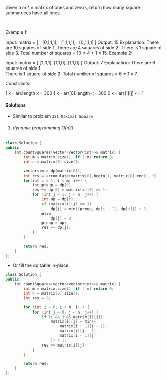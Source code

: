 Given a m * n matrix of ones and zeros, return how many square submatrices have all ones.

 

Example 1:

Input: matrix =
[
  [0,1,1,1],
  [1,1,1,1],
  [0,1,1,1]
]
Output: 15
Explanation: 
There are 10 squares of side 1.
There are 4 squares of side 2.
There is  1 square of side 3.
Total number of squares = 10 + 4 + 1 = 15.
Example 2:

Input: matrix = 
[
  [1,0,1],
  [1,1,0],
  [1,1,0]
]
Output: 7
Explanation: 
There are 6 squares of side 1.  
There is 1 square of side 2. 
Total number of squares = 6 + 1 = 7.
 

Constraints:

1 <= arr.length <= 300
1 <= arr[0].length <= 300
0 <= arr[i][j] <= 1

#### Solutions

- Similar to problem `221 Maximal Square`

1. ###### dynamic programming O(n2)

```c++
class Solution {
public:
    int countSquares(vector<vector<int>>& matrix) {
        int m = matrix.size(); if (!m) return 0;
        int n = matrix[0].size();

        vector<int> dp(matrix[0]);
        int res = accumulate(matrix[0].begin(), matrix[0].end(), 0);
        for(int i = 1; i < m; i++) {
            int preup = dp[0];
            res += dp[0] = matrix[i][0] == 1;
            for (int j = 1; j < n; j++) {
                int up = dp[j];
                if (matrix[i][j] == 1)
                    dp[j] = min({preup, dp[j - 1], dp[j]}) + 1;
                else
                    dp[j] = 0;
                preup = up;
                res += dp[j];
            }
        }

        return res;
    }
};
```

- Or fill the dp table in-place.

```c++
class Solution {
public:
    int countSquares(vector<vector<int>>& matrix) {
        int m = matrix.size(); if (!m) return 0;
        int n = matrix[0].size();
        int res = 0;

        for (int i = 0; i < m; i++) {
            for (int j = 0; j < n; j++) {
                if (i && j && matrix[i][j])
                    matrix[i][j] = min({
                        matrix[i - 1][j - 1],
                        matrix[i][j - 1],
                        matrix[i - 1][j]
                    }) + 1;
                res += matrix[i][j];
            }
        }

        return res;
    }
};
```
